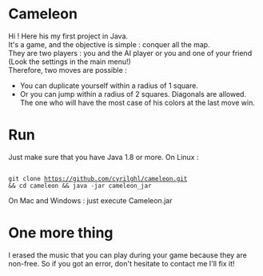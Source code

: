 # Cameleon

Hi ! Here his my first project in Java.   
It's a game, and the objective is simple : conquer all the map.  
They are two players : you and the AI player or you and one of your friend (Look the settings in the main menu!)  
Therefore, two moves are possible :  
 - You can duplicate yourself within a radius of 1 square.
 - Or you can jump within a radius of 2 squares.
Diagonals are allowed.
The one who will have the most case of his colors at the last move win.  

# Run 
Just make sure that you have Java 1.8 or more.
On Linux : <p> <code> git clone https://github.com/cyrilghl/cameleon.git && cd cameleon && java -jar cameleon_jar</code></p>
On Mac and Windows : just execute Cameleon.jar

# One more thing

I erased the music that you can play during your game because they are non-free. So if you got an error, don't hesitate to contact me I'll fix it!  
